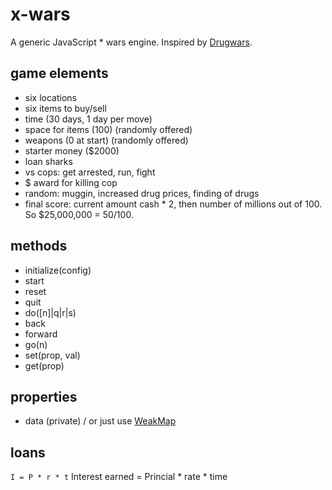 # x-wars
A generic JavaScript * wars engine. Inspired by [Drugwars](https://en.wikipedia.org/wiki/Drugwars).

## game elements
- six locations
- six items to buy/sell
- time (30 days, 1 day per move)
- space for items (100) (randomly offered)
- weapons (0 at start) (randomly offered)
- starter money ($2000)
- loan sharks
- vs cops: get arrested, run, fight
- $ award for killing cop
- random: muggin, increased drug prices, finding of drugs
- final score: current amount cash * 2, then number of millions out of 100. So $25,000,000 = 50/100.

## methods
- initialize(config)
- start
- reset
- quit
- do([n]|q|r|s)
- back
- forward
- go(n)
- set(prop, val)
- get(prop)

## properties
- data (private) / or just use [WeakMap](http://2ality.com/2016/01/private-data-classes.html)

## loans
```I = P * r * t```
Interest earned = Princial * rate * time
